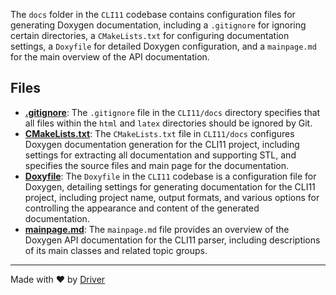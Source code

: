 <!--------------------------------------------------------------------------------->
<!-- IMPORTANT: This file is auto-generated by Driver (https://driver.ai). -------->
<!-- Manual edits may be overwritten on future commits. --------------------------->
<!--------------------------------------------------------------------------------->

The `docs` folder in the `CLI11` codebase contains configuration files for generating Doxygen documentation, including a `.gitignore` for ignoring certain directories, a `CMakeLists.txt` for configuring documentation settings, a `Doxyfile` for detailed Doxygen configuration, and a `mainpage.md` for the main overview of the API documentation.


## Files
- **[.gitignore](.gitignore.md)**: The `.gitignore` file in the `CLI11/docs` directory specifies that all files within the `html` and `latex` directories should be ignored by Git.
- **[CMakeLists.txt](CMakeLists.txt.md)**: The `CMakeLists.txt` file in `CLI11/docs` configures Doxygen documentation generation for the CLI11 project, including settings for extracting all documentation and supporting STL, and specifies the source files and main page for the documentation.
- **[Doxyfile](Doxyfile.md)**: The `Doxyfile` in the `CLI11` codebase is a configuration file for Doxygen, detailing settings for generating documentation for the CLI11 project, including project name, output formats, and various options for controlling the appearance and content of the generated documentation.
- **[mainpage.md](mainpage.md.md)**: The `mainpage.md` file provides an overview of the Doxygen API documentation for the CLI11 parser, including descriptions of its main classes and related topic groups.

---
Made with ❤️ by [Driver](https://www.driver.ai/)
